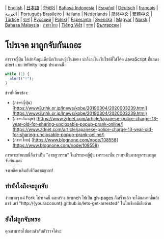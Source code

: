 | [English](README.md) | [日本語](README.ja.md) | [한국어](README.ko.md) | [Bahasa Indonesia](README.in.md) | [Español](README.es.md) | [Deutsch](README.de.md) | [français](README.fr.md) | [العربية](README.ar.md) | [Português Brasileiro](README.pt-br.md) | [Italiano](README.it.md) | [Nederlands](README.nl.md) | [简体中文](README.zh_hans.md) | [繁體中文](README.zh_hant.md) | [Türkçe](README.tr.md) | [বাংলা](README.bn.md) | [Русский](README.ru.md) | [Polski](README.pl.md) | [Esperanto](README.eo.md) | [Svenska](README.se.md) | [Magyar](README.hu.md) | [Norsk](README.no.md) | [Bahasa Malaysia](README.ms.md) | [ภาษาไทย](README.th.md) | [Tiếng Việt](README.vi.md) | [বাংলা](README.bn.md) | [Български](README.bg.md) |

# โปรเจค มาถูกจับกันเถอะ

ตำรวจญี่ปุ่น ได้เข้าจับกุมเด็กนักเรียนหญิงในข้อหา นำลิ้งลงในเว็บไซต์ที่ใส่โค้ด JavaScript ที่แสดง alert แบบ infinity loop ประมาณนี้:

```js
while (1) {
  alert("!");
}
```

ข่าวที่เกี่ยวข้อง:

- (ภาษาญี่ปุ่น) [https://www3.nhk.or.jp/lnews/kobe/20190304/2020003239.html](https://www3.nhk.or.jp/lnews/kobe/20190304/2020003239.html)
- (ภาษาอังกฤษ) [https://www.zdnet.com/article/japanese-police-charge-13-year-old-for-sharing-unclosable-popup-prank-online/](https://www.zdnet.com/article/japanese-police-charge-13-year-old-for-sharing-unclosable-popup-prank-online/)
- (ภาษาไทย) [https://www.blognone.com/node/108558](https://www.blognone.com/node/108558)

การกระทำแบบนี่ถือว่าเป็น "อาชญากรรม" ในประเทศญี่ปุ่น เพราะฉะนั้น เรามาเป็นอาชญากรและถูกจับกันเถอะ

จงเพลิดเพลินกับชีวิตอาชญากร!

## ทำยังไงถึงจะถูกจับ

ง่ายมากๆ แค่ Fork โปรเจคนี้ และสร้าง branch ไปเป็น gh-pages ก็เสร็จแล้ว จะได้ผลมากขึ้นถ้าแชร์ url "http://{youraccount}.github.io/lets-get-arrested" ในโซเชียลมีเดียด้วย

## ยังไม่ถูกจับหรอ

คุณสามารถไปมอบตัวกับตัวรวจได้นะ
